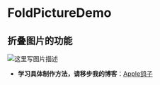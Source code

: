 # FoldPictureDemo
## 折叠图片的功能
![这里写图片描述](http://img.blog.csdn.net/20171110165924815?watermark/2/text/aHR0cDovL2Jsb2cuY3Nkbi5uZXQvZ2V6aTA2MzA=/font/5a6L5L2T/fontsize/400/fill/I0JBQkFCMA==/dissolve/70/gravity/SouthEast)
 - **学习具体制作方法，请移步我的博客**：[Apple鸽子](http://blog.csdn.net/gezi0630/article/details/78502146)
